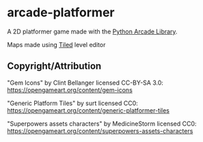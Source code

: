 # arcade-platformer

A 2D platformer game made with the [Python Arcade Library](https://api.arcade.academy/).

Maps made using [Tiled](mapeditor.org) level editor



## Copyright/Attribution

"Gem Icons" by Clint Bellanger licensed CC-BY-SA 3.0: https://opengameart.org/content/gem-icons

"Generic Platform Tiles" by surt licensed CC0: https://opengameart.org/content/generic-platformer-tiles

"Superpowers assets characters" by MedicineStorm licensed CC0: https://opengameart.org/content/superpowers-assets-characters
